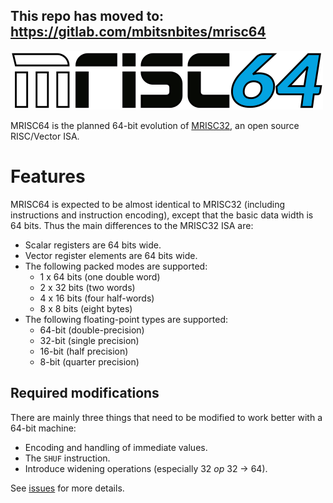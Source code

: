 ## This repo has moved to: https://gitlab.com/mbitsnbites/mrisc64

![MRISC64](doc/mrisc64-logo.png)

MRISC64 is the planned 64-bit evolution of [MRISC32](https://github.com/mrisc32), an open source RISC/Vector ISA.

# Features

MRISC64 is expected to be almost identical to MRISC32 (including instructions and instruction encoding), except that the basic data width is 64 bits. Thus the main differences to the MRISC32 ISA are:

* Scalar registers are 64 bits wide.
* Vector register elements are 64 bits wide.
* The following packed modes are supported:
  * 1 x 64 bits (one double word)
  * 2 x 32 bits (two words)
  * 4 x 16 bits (four half-words)
  * 8 x 8 bits (eight bytes)
* The following floating-point types are supported:
  * 64-bit (double-precision)
  * 32-bit (single precision)
  * 16-bit (half precision)
  * 8-bit (quarter precision)

## Required modifications

There are mainly three things that need to be modified to work better with a 64-bit machine:

* Encoding and handling of immediate values.
* The `SHUF` instruction.
* Introduce widening operations (especially 32 *op* 32 → 64).

See [issues](https://github.com/mbitsnbites/mrisc64/issues) for more details.
